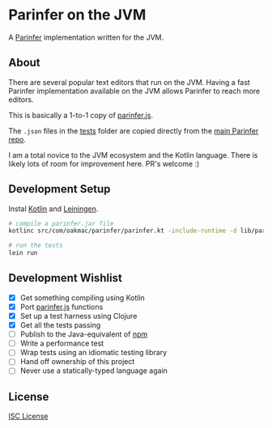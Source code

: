 # Parinfer on the JVM

A [Parinfer] implementation written for the JVM.

## About

There are several popular text editors that run on the JVM. Having a fast
Parinfer implementation available on the JVM allows Parinfer to reach more
editors.

This is basically a 1-to-1 copy of [parinfer.js].

The `.json` files in the [tests] folder are copied directly from the [main
Parinfer repo].

I am a total novice to the JVM ecosystem and the Kotlin language. There is
likely lots of room for improvement here. PR's welcome :)

## Development Setup

Instal [Kotlin] and [Leiningen].

```sh
# compile a parinfer.jar file
kotlinc src/com/oakmac/parinfer/parinfer.kt -include-runtime -d lib/parinfer.jar

# run the tests
lein run
```

## Development Wishlist

* [x] Get something compiling using Kotlin
* [x] Port [parinfer.js] functions
* [x] Set up a test harness using Clojure
* [x] Get all the tests passing
* [ ] Publish to the Java-equivalent of [npm]
* [ ] Write a performance test
* [ ] Wrap tests using an idiomatic testing library
* [ ] Hand off ownership of this project
* [ ] Never use a statically-typed language again

## License

[ISC License]

[Parinfer]:http://shaunlebron.github.io/parinfer/
[parinfer.js]:https://github.com/shaunlebron/parinfer/blob/master/lib/parinfer.js
[tests]:tests/
[main Parinfer repo]:https://github.com/shaunlebron/parinfer/tree/master/lib/test/cases
[npm]:https://www.npmjs.com/
[Kotlin]:https://kotlinlang.org/docs/tutorials/command-line.html
[Leiningen]:http://leiningen.org/
[ISC License]:LICENSE.md
